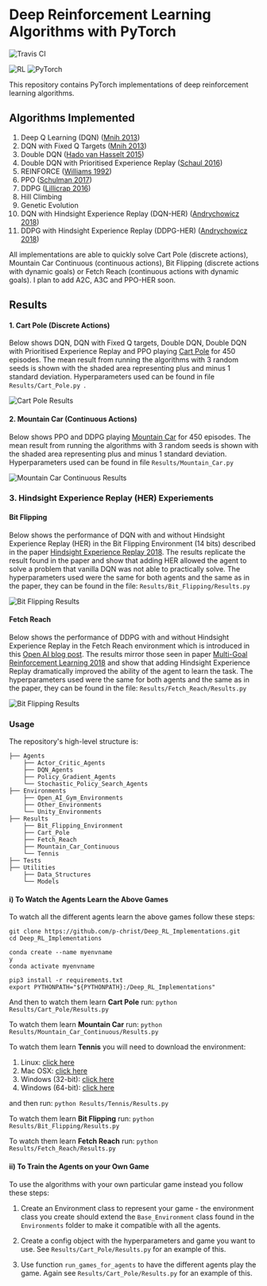# Deep Reinforcement Learning Algorithms with PyTorch

![Travis CI](https://travis-ci.org/p-christ/Deep-Reinforcement-Learning-Algorithms-with-PyTorch.svg?branch=master)

![RL](Environments/Animation_Gifs/RL_image.jpeg)   ![PyTorch](Environments/Animation_Gifs/PyTorch-logo-2.jpg)

This repository contains PyTorch implementations of deep reinforcement learning algorithms. 

## **Algorithms Implemented** 

1. Deep Q Learning (DQN) ([Mnih 2013](https://arxiv.org/pdf/1312.5602.pdf))  
1. DQN with Fixed Q Targets ([Mnih 2013](https://arxiv.org/pdf/1312.5602.pdf))
1. Double DQN ([Hado van Hasselt 2015](https://arxiv.org/pdf/1509.06461.pdf))
1. Double DQN with Prioritised Experience Replay ([Schaul 2016](https://arxiv.org/pdf/1511.05952.pdf))
1. REINFORCE ([Williams 1992](http://www-anw.cs.umass.edu/~barto/courses/cs687/williams92simple.pdf))
1. PPO ([Schulman 2017](https://openai-public.s3-us-west-2.amazonaws.com/blog/2017-07/ppo/ppo-arxiv.pdf))
1. DDPG ([Lillicrap 2016](https://arxiv.org/pdf/1509.02971.pdf)) 
1. Hill Climbing
1. Genetic Evolution
1. DQN with Hindsight Experience Replay (DQN-HER) ([Andrychowicz 2018](https://arxiv.org/pdf/1707.01495.pdf))
1. DDPG with Hindsight Experience Replay (DDPG-HER) ([Andrychowicz 2018](https://arxiv.org/pdf/1707.01495.pdf)) 

All implementations are able to quickly solve Cart Pole (discrete actions), Mountain Car Continuous (continuous actions), 
Bit Flipping (discrete actions with dynamic goals) or Fetch Reach (continuous actions with dynamic goals). I plan to add A2C, A3C and PPO-HER soon.


## **Results**

#### 1. Cart Pole (Discrete Actions)

Below shows DQN, DQN with Fixed Q targets, Double DQN, Double DQN with Prioritised Experience Replay and PPO playing
 [Cart Pole](https://github.com/openai/gym/wiki/CartPole-v0) for 450 episodes. The mean result from running the algorithms 
 with 3 random seeds is shown with the shaded area representing plus and minus 1 standard deviation. Hyperparameters
 used can be found in file `Results/Cart_Pole.py `. 

![Cart Pole Results](Results/Data_And_Graphs/Cart_Pole_Results_Graph.png)

#### 2. Mountain Car (Continuous Actions)

Below shows PPO and DDPG playing [Mountain Car](https://github.com/openai/gym/wiki/MountainCarContinuous-v0) for 450 episodes. The mean result from running the algorithms with 3 random 
seeds is shown with the shaded area representing plus and minus 1 standard deviation. Hyperparameters
 used can be found in file `Results/Mountain_Car.py `

![Mountain Car Continuous Results](Results/Data_And_Graphs/Mountain_Car_Results_Graph.png)


### 3. Hindsight Experience Replay (HER) Experiements


#### Bit Flipping 

Below shows the performance of DQN with and without Hindsight Experience Replay (HER) in the Bit Flipping Environment (14 bits) described
in the paper [Hindsight Experience Replay 2018](https://arxiv.org/pdf/1707.01495.pdf). The results replicate the result 
found in the paper and show that adding HER allowed the agent to solve a problem that vanilla DQN was not able
 to practically solve. The hyperparameters used were the same for both agents and the same as in the paper, they can be found in the file: `Results/Bit_Flipping/Results.py`    


![Bit Flipping Results](Results/Data_and_Graphs/Bit_Flipping_Results_Graph.png)

#### Fetch Reach

Below shows the performance of DDPG with and without Hindsight Experience Replay in the Fetch Reach environment
which is introduced in this [Open AI blog post](https://blog.openai.com/ingredients-for-robotics-research/). The results
mirror those seen in paper [Multi-Goal Reinforcement Learning 2018](https://arxiv.org/pdf/1802.09464.pdf) and show that adding Hindsight Experience Replay
dramatically improved the ability of the agent to learn the task. The hyperparameters used were the same for both agents and the same as in the paper, they can be found 
in the file: `Results/Fetch_Reach/Results.py`

![Bit Flipping Results](Results/Fetch_Reach/Results_Graph.png)



### Usage ###

The repository's high-level structure is:
 
    ├── Agents                    
        ├── Actor_Critic_Agents   
        ├── DQN_Agents         
        ├── Policy_Gradient_Agents
        └── Stochastic_Policy_Search_Agents 
    ├── Environments
        ├── Open_AI_Gym_Environments   
        ├── Other_Environments         
        └── Unity_Environments    
    ├── Results
        ├── Bit_Flipping_Environment   
        ├── Cart_Pole
        ├── Fetch_Reach
        ├── Mountain_Car_Continuous             
        └── Tennis        
    ├── Tests
    ├── Utilities
        ├── Data_Structures             
        └── Models            
   

#### i) To Watch the Agents Learn the Above Games  

To watch all the different agents learn the above games follow these steps:

```commandline
git clone https://github.com/p-christ/Deep_RL_Implementations.git
cd Deep_RL_Implementations

conda create --name myenvname
y
conda activate myenvname

pip3 install -r requirements.txt
export PYTHONPATH="${PYTHONPATH}:/Deep_RL_Implementations"
``` 

And then to watch them learn **Cart Pole** run:
`python Results/Cart_Pole/Results.py`

To watch them learn **Mountain Car** run: `python Results/Mountain_Car_Continuous/Results.py`

To watch them learn **Tennis** you will need to download the environment:

1. Linux: [click here](https://s3-us-west-1.amazonaws.com/udacity-drlnd/P3/Tennis/Tennis_Linux.zip)
1. Mac OSX: [click here](https://s3-us-west-1.amazonaws.com/udacity-drlnd/P3/Tennis/Tennis.app.zip)
1. Windows (32-bit): [click here](https://s3-us-west-1.amazonaws.com/udacity-drlnd/P3/Tennis/Tennis_Windows_x86.zip)
1. Windows (64-bit): [click here](https://s3-us-west-1.amazonaws.com/udacity-drlnd/P3/Tennis/Tennis_Windows_x86_64.zip)

and then run: `python Results/Tennis/Results.py`

To watch them learn **Bit Flipping** run: `python Results/Bit_Flipping/Results.py`

To watch them learn **Fetch Reach** run: `python Results/Fetch_Reach/Results.py`


#### ii) To Train the Agents on your Own Game  

To use the algorithms with your own particular game instead you follow these steps:
 
1. Create an Environment class to represent your game - the environment class you create should extend the `Base_Environment` class found in the `Environments` folder to make 
it compatible with all the agents.  

2. Create a config object with the hyperparameters and game you want to use. See `Results/Cart_Pole/Results.py` for an example of this.
3. Use function `run_games_for_agents` to have the different agents play the game. Again see `Results/Cart_Pole/Results.py` for an example of this.
